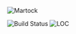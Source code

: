 ![Martock](http://i.imgur.com/4wGwPr5.png)

![Build Status](https://travis-ci.org/Martindev/martock.svg?branch=master)
![LOC](https://tokei.rs/b1/github/Martindev/martock)
